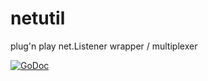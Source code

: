 # netutil
plug'n play net.Listener wrapper / multiplexer 

[![GoDoc](https://godoc.org/github.com/jakoblorz/netutil?status.svg)](https://godoc.org/github.com/jakoblorz/netutil)
